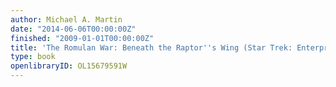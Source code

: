 ```yaml
---
author: Michael A. Martin
date: "2014-06-06T00:00:00Z"
finished: "2009-01-01T00:00:00Z"
title: 'The Romulan War: Beneath the Raptor''s Wing (Star Trek: Enterprise #13)'
type: book
openlibraryID: OL15679591W
---
```

